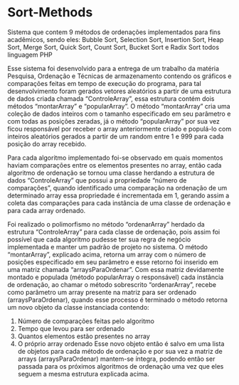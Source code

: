 # Sort-Methods
Sistema que contem 9 métodos de ordenações implementados para fins acadêmicos, sendo eles: Bubble Sort, Selection Sort, Insertion Sort, Heap Sort, Merge Sort, Quick Sort, Count Sort, Bucket Sort e Radix Sort todos linguagem PHP

Esse sistema foi desenvolvido para a entrega de um trabalho da matéria Pesquisa, Ordenação e Técnicas de armazenamento contendo os gráficos e comparações feitas em tempo de execução do programa, para tal desenvolvimento foram gerados vetores aleatórios a partir de uma estrutura de dados criada chamada “ControleArray”, essa estrutura contém dois métodos “montarArray” e “popularArray”. O método “montarArray” cria uma coleção de dados inteiros com o tamanho especificado em seu parâmetro e com todas as posições zeradas, já o método “popularArray” por sua vez ficou responsável por receber o array anteriormente criado e populá-lo com inteiros aleatórios gerados a partir de um random entre 1 e 999 para cada posição do array recebido.

Para cada algoritmo implementado foi-se observado em quais momentos haviam comparações entre os elementos presentes no array, então cada algoritmo de ordenação se tornou uma classe herdando a estrutura de dados “ControleArray” que possui a propriedade “número de comparações”, quando identificado uma comparação na ordenação de um determinado array essa propriedade é incrementada em 1, gerando assim a coleta das comparações para cada instância de uma classe de ordenação e para cada array ordenado.

Foi realizado o polimorfismo no método “ordenarArray” herdado da estrutura “ControleArray” para cada classe de ordenação, pois assim foi possível que cada algoritmo pudesse ter sua regra de negócio implementada e manter um padrão de projeto no sistema. O método “montarArray”, explicado acima, retorna um array com o número de posições especificado em seu parâmetro e esse retorno foi inserido em uma matriz chamada “arraysParaOrdenar”. Com essa matriz devidamente montado e populada (método popularArray o responsável) cada instância de ordenação, ao chamar o método sobrescrito “ordenarArray”, recebe como parâmetro um array presente na matriz para ser ordenado (arraysParaOrdenar), quando esse processo é terminado o método retorna um novo objeto da classe instanciada contendo:
1.	Número de comparações feitas pelo algoritmo
2.	Tempo que levou para ser ordenado
3.	Quantos elementos estão presentes no array
4.	O próprio array ordenado
Esse novo objeto então é salvo em uma lista de objetos para cada método de ordenação e por sua vez a matriz de arrays (arraysParaOrdenar) mantem-se íntegra, podendo então ser passada para os próximos algoritmos de ordenação uma vez que eles seguem a mesma estrutura explicada acima.
